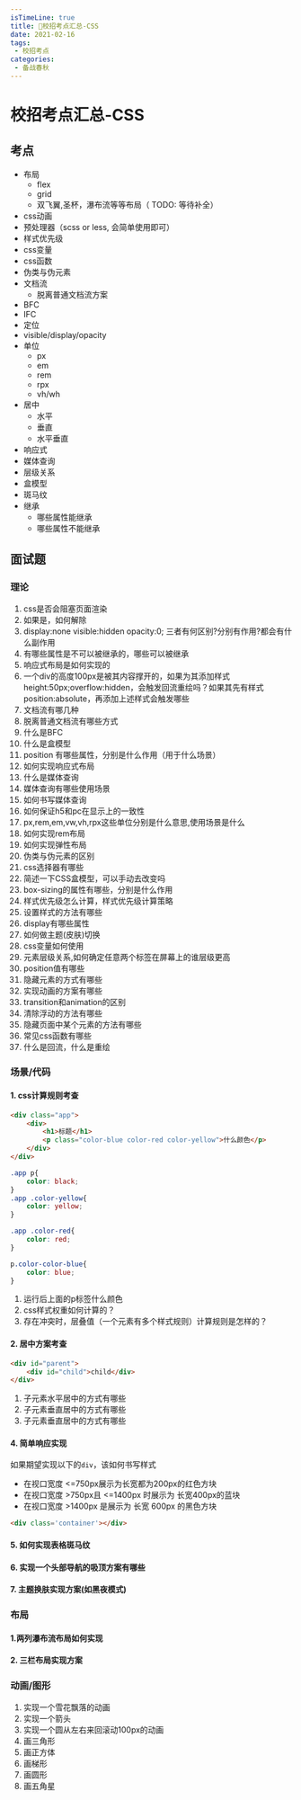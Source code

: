 ```yaml
---
isTimeLine: true
title: 🚀校招考点汇总-CSS
date: 2021-02-16
tags:
 - 校招考点
categories:
 - 备战春秋
---
```

# 校招考点汇总-CSS
## 考点
* 布局
  * flex
  * grid
  * 双飞翼,圣杯，瀑布流等等布局（ TODO: 等待补全）
* css动画
* 预处理器（scss or less, 会简单使用即可）
* 样式优先级
* css变量
* css函数
* 伪类与伪元素
* 文档流
  * 脱离普通文档流方案
* BFC
* IFC
* 定位
* visible/display/opacity
* 单位
  * px
  * em
  * rem
  * rpx
  * vh/wh
* 居中
  * 水平
  * 垂直
  * 水平垂直
* 响应式
* 媒体查询
* 层级关系
* 盒模型
* 斑马纹
* 继承
  * 哪些属性能继承
  * 哪些属性不能继承

## 面试题
### 理论
1. css是否会阻塞页面渲染
2. 如果是，如何解除
3. display:none visible:hidden opacity:0; 三者有何区别?分别有作用?都会有什么副作用
4. 有哪些属性是不可以被继承的，哪些可以被继承
5. 响应式布局是如何实现的
6. 一个div的高度100px是被其内容撑开的，如果为其添加样式height:50px;overflow:hidden，会触发回流重绘吗？如果其先有样式position:absolute，再添加上述样式会触发哪些
7. 文档流有哪几种
8. 脱离普通文档流有哪些方式
9. 什么是BFC 
10. 什么是盒模型
11. position 有哪些属性，分别是什么作用（用于什么场景）
12. 如何实现响应式布局
13. 什么是媒体查询
14. 媒体查询有哪些使用场景
15. 如何书写媒体查询
16. 如何保证h5和pc在显示上的一致性
17. px,rem,em,vw,vh,rpx这些单位分别是什么意思,使用场景是什么
18. 如何实现rem布局
19. 如何实现弹性布局
20. 伪类与伪元素的区别
21. css选择器有哪些
22. 简述一下CSS盒模型，可以手动去改变吗
23. box-sizing的属性有哪些，分别是什么作用
24. 样式优先级怎么计算，样式优先级计算策略
25. 设置样式的方法有哪些
26. display有哪些属性
27. 如何做主题(皮肤)切换
28. css变量如何使用
29. 元素层级关系,如何确定任意两个标签在屏幕上的谁层级更高
30. position值有哪些
31. 隐藏元素的方式有哪些
32. 实现动画的方案有哪些
33. transition和animation的区别
34. 清除浮动的方法有哪些
35. 隐藏页面中某个元素的方法有哪些
36. 常见css函数有哪些
37. 什么是回流，什么是重绘

### 场景/代码
#### 1. css计算规则考查
```html
<div class="app">
    <div>
        <h1>标题</h1>
        <p class="color-blue color-red color-yellow">什么颜色</p>
    </div>
</div>
```
```css
.app p{
    color: black;
}
.app .color-yellow{
    color: yellow;
}

.app .color-red{
    color: red;
}

p.color-color-blue{
    color: blue;
}
```

1. 运行后上面的p标签什么颜色
2. css样式权重如何计算的？
3. 存在冲突时，层叠值（一个元素有多个样式规则）计算规则是怎样的？
 
#### 2. 居中方案考查
```html
<div id="parent">
    <div id="child">child</div>
</div>
```
1. 子元素水平居中的方式有哪些
2. 子元素垂直居中的方式有哪些
3. 子元素垂直居中的方式有哪些

#### 4. 简单响应实现
如果期望实现以下的`div`，该如何书写样式
* 在视口宽度 <=750px展示为长宽都为200px的红色方块
* 在视口宽度 >750px且 <=1400px 时展示为 长宽400px的蓝块
* 在视口宽度 >1400px 是展示为 长宽 600px 的黑色方块

```html
<div class='container'></div>
```
#### 5. 如何实现表格斑马纹
#### 6. 实现一个头部导航的吸顶方案有哪些
#### 7. 主题换肤实现方案(如黑夜模式)
### 布局
#### 1.两列瀑布流布局如何实现
#### 2. 三栏布局实现方案
### 动画/图形
1. 实现一个雪花飘落的动画
2. 实现一个箭头
3. 实现一个圆从左右来回滚动100px的动画
4. 画三角形
5. 画正方体
6. 画梯形
7. 画圆形
8. 画五角星

<comment/>
<tongji/>